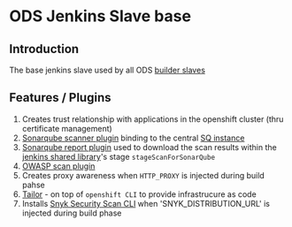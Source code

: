 # ODS Jenkins Slave base

## Introduction
The base jenkins slave used by all ODS [builder slaves](https://github.com/opendevstack/ods-project-quickstarters/tree/master/jenkins-slaves)

## Features / Plugins
1. Creates trust relationship with applications in the openshift cluster (thru certificate management)
1. [Sonarqube scanner plugin](http://repo1.maven.org/maven2/org/sonarsource/scanner) binding to the central [SQ instance](../sonarqube)
1. [Sonarqube report plugin](https://github.com/lequal/sonar-cnes-report) used to download the scan results within the
[jenkins shared library](https://github.com/opendevstack/ods-jenkins-shared-library)'s stage `stageScanForSonarQube` 
1. [OWASP scan plugin](https://dl.bintray.com/jeremy-long/owasp/)
1. Creates proxy awareness when `HTTP_PROXY` is injected during build pahse
1. [Tailor](https://github.com/opendevstack/tailor) - on top of `openshift CLI` to provide infrastrucure as code
1. Installs [Snyk Security Scan CLI](https://github.com/snyk/snyk) when 'SNYK_DISTRIBUTION_URL' is injected during build phase
